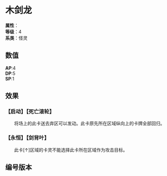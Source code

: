 <script setup>
let list = [
    { number: "SP03-003", url: "/packs/SP03" }
]
</script>

# 木剑龙

**属性**：<CardAttribute text="木"/><br>
**等级**：4<br>
**系类**：怪灵

## 数值

**AP**:4<br>
**DP**:5<br>
**SP**:1

## 效果

### 【启动】【死亡滚轮】

&emsp;&emsp;将场上的此卡送去弃区可以发动。此卡原先所在区域纵向上的卡牌全部回归。

### 【永恒】【剑背叶】

&emsp;&emsp;此卡[↑]区域的卡灵不能选择此卡所在区域作为攻击目标。

## 编号版本

<CardNumberBox :list="list"/>